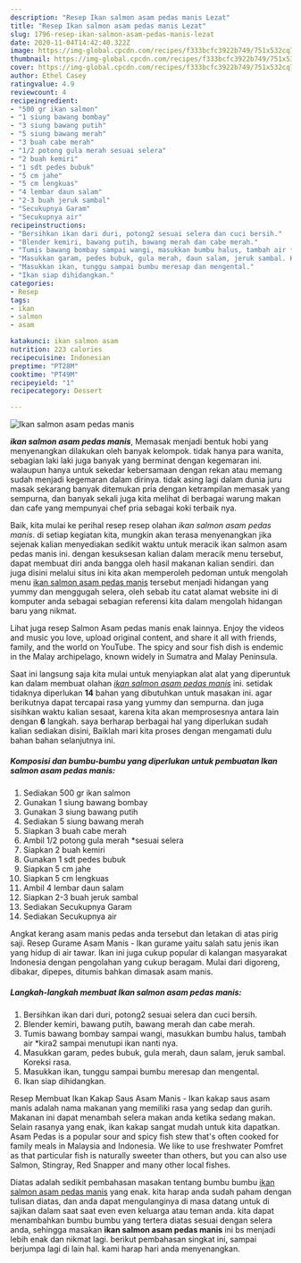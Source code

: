 ```yaml
---
description: "Resep Ikan salmon asam pedas manis Lezat"
title: "Resep Ikan salmon asam pedas manis Lezat"
slug: 1796-resep-ikan-salmon-asam-pedas-manis-lezat
date: 2020-11-04T14:42:40.322Z
image: https://img-global.cpcdn.com/recipes/f333bcfc3922b749/751x532cq70/ikan-salmon-asam-pedas-manis-foto-resep-utama.jpg
thumbnail: https://img-global.cpcdn.com/recipes/f333bcfc3922b749/751x532cq70/ikan-salmon-asam-pedas-manis-foto-resep-utama.jpg
cover: https://img-global.cpcdn.com/recipes/f333bcfc3922b749/751x532cq70/ikan-salmon-asam-pedas-manis-foto-resep-utama.jpg
author: Ethel Casey
ratingvalue: 4.9
reviewcount: 4
recipeingredient:
- "500 gr ikan salmon"
- "1 siung bawang bombay"
- "3 siung bawang putih"
- "5 siung bawang merah"
- "3 buah cabe merah"
- "1/2 potong gula merah sesuai selera"
- "2 buah kemiri"
- "1 sdt pedes bubuk"
- "5 cm jahe"
- "5 cm lengkuas"
- "4 lembar daun salam"
- "2-3 buah jeruk sambal"
- "Secukupnya Garam"
- "Secukupnya air"
recipeinstructions:
- "Bersihkan ikan dari duri, potong2 sesuai selera dan cuci bersih."
- "Blender kemiri, bawang putih, bawang merah dan cabe merah."
- "Tumis bawang bombay sampai wangi, masukkan bumbu halus, tambah air *kira2 sampai menutupi ikan nanti nya."
- "Masukkan garam, pedes bubuk, gula merah, daun salam, jeruk sambal. Koreksi rasa."
- "Masukkan ikan, tunggu sampai bumbu meresap dan mengental."
- "Ikan siap dihidangkan."
categories:
- Resep
tags:
- ikan
- salmon
- asam

katakunci: ikan salmon asam 
nutrition: 223 calories
recipecuisine: Indonesian
preptime: "PT28M"
cooktime: "PT49M"
recipeyield: "1"
recipecategory: Dessert

---
```



![Ikan salmon asam pedas manis](https://img-global.cpcdn.com/recipes/f333bcfc3922b749/751x532cq70/ikan-salmon-asam-pedas-manis-foto-resep-utama.jpg)

<b><i>ikan salmon asam pedas manis</i></b>, Memasak menjadi bentuk hobi yang menyenangkan dilakukan oleh banyak kelompok. tidak hanya para wanita, sebagian laki laki juga banyak yang berminat dengan kegemaran ini. walaupun hanya untuk sekedar kebersamaan dengan rekan atau memang sudah menjadi kegemaran dalam dirinya. tidak asing lagi dalam dunia juru masak sekarang banyak ditemukan pria dengan ketrampilan memasak yang sempurna, dan banyak sekali juga kita melihat di berbagai warung makan dan cafe yang mempunyai chef pria sebagai koki terbaik nya.

Baik, kita mulai ke perihal resep resep olahan <i>ikan salmon asam pedas manis</i>. di setiap kegiatan kita, mungkin akan terasa menyenangkan jika sejenak kalian menyediakan sedikit waktu untuk meracik ikan salmon asam pedas manis ini. dengan kesuksesan kalian dalam meracik menu tersebut, dapat membuat diri anda bangga oleh hasil makanan kalian sendiri. dan juga disini melalui situs ini kita akan memperoleh pedoman untuk mengolah menu <u>ikan salmon asam pedas manis</u> tersebut menjadi hidangan yang yummy dan menggugah selera, oleh sebab itu catat alamat website ini di komputer anda sebagai sebagian referensi kita dalam mengolah hidangan baru yang nikmat.

Lihat juga resep Salmon Asam pedas manis enak lainnya. Enjoy the videos and music you love, upload original content, and share it all with friends, family, and the world on YouTube. The spicy and sour fish dish is endemic in the Malay archipelago, known widely in Sumatra and Malay Peninsula.


Saat ini langsung saja kita mulai untuk menyiapkan alat alat yang diperuntuk kan dalam membuat olahan <u><i>ikan salmon asam pedas manis</i></u> ini. setidak tidaknya diperlukan <b>14</b> bahan yang dibutuhkan untuk masakan ini. agar berikutnya dapat tercapai rasa yang yummy dan sempurna. dan juga sisihkan waktu kalian sesaat, karena kita akan memprosesnya antara lain dengan <b>6</b> langkah. saya berharap berbagai hal yang diperlukan sudah kalian sediakan disini, Baiklah mari kita proses dengan mengamati dulu bahan bahan selanjutnya ini.

<!--inarticleads1-->

##### Komposisi dan bumbu-bumbu yang diperlukan untuk pembuatan Ikan salmon asam pedas manis:

1. Sediakan 500 gr ikan salmon
1. Gunakan 1 siung bawang bombay
1. Gunakan 3 siung bawang putih
1. Sediakan 5 siung bawang merah
1. Siapkan 3 buah cabe merah
1. Ambil 1/2 potong gula merah *sesuai selera
1. Siapkan 2 buah kemiri
1. Gunakan 1 sdt pedes bubuk
1. Siapkan 5 cm jahe
1. Siapkan 5 cm lengkuas
1. Ambil 4 lembar daun salam
1. Siapkan 2-3 buah jeruk sambal
1. Sediakan Secukupnya Garam
1. Sediakan Secukupnya air


Angkat kerang asam manis pedas anda tersebut dan letakan di atas pirig saji. Resep Gurame Asam Manis - Ikan gurame yaitu salah satu jenis ikan yang hidup di air tawar. Ikan ini juga cukup popular di kalangan masyarakat Indonesia dengan pengolahan yang cukup beragam. Mulai dari digoreng, dibakar, dipepes, ditumis bahkan dimasak asam manis. 

<!--inarticleads2-->

##### Langkah-langkah membuat Ikan salmon asam pedas manis:

1. Bersihkan ikan dari duri, potong2 sesuai selera dan cuci bersih.
1. Blender kemiri, bawang putih, bawang merah dan cabe merah.
1. Tumis bawang bombay sampai wangi, masukkan bumbu halus, tambah air *kira2 sampai menutupi ikan nanti nya.
1. Masukkan garam, pedes bubuk, gula merah, daun salam, jeruk sambal. Koreksi rasa.
1. Masukkan ikan, tunggu sampai bumbu meresap dan mengental.
1. Ikan siap dihidangkan.


Resep Membuat Ikan Kakap Saus Asam Manis - Ikan kakap saus asam manis adalah nama makanan yang memiliki rasa yang sedap dan gurih. Makanan ini dapat menambah selera makan anda ketika sedang makan. Selain rasanya yang enak, ikan kakap sangat mudah untuk kita dapatkan. Asam Pedas is a popular sour and spicy fish stew that&#39;s often cooked for family meals in Malaysia and Indonesia. We like to use freshwater Pomfret as that particular fish is naturally sweeter than others, but you can also use Salmon, Stingray, Red Snapper and many other local fishes. 

Diatas adalah sedikit pembahasan masakan tentang bumbu bumbu <u>ikan salmon asam pedas manis</u> yang enak. kita harap anda sudah paham dengan tulisan diatas, dan anda dapat mengulanginya di masa datang untuk di sajikan dalam saat saat even even keluarga atau teman anda. kita dapat menambahkan bumbu bumbu yang tertera diatas sesuai dengan selera anda, sehingga masakan <b>ikan salmon asam pedas manis</b> ini bs menjadi lebih enak dan nikmat lagi. berikut pembahasan singkat ini, sampai berjumpa lagi di lain hal. kami harap hari anda menyenangkan.
